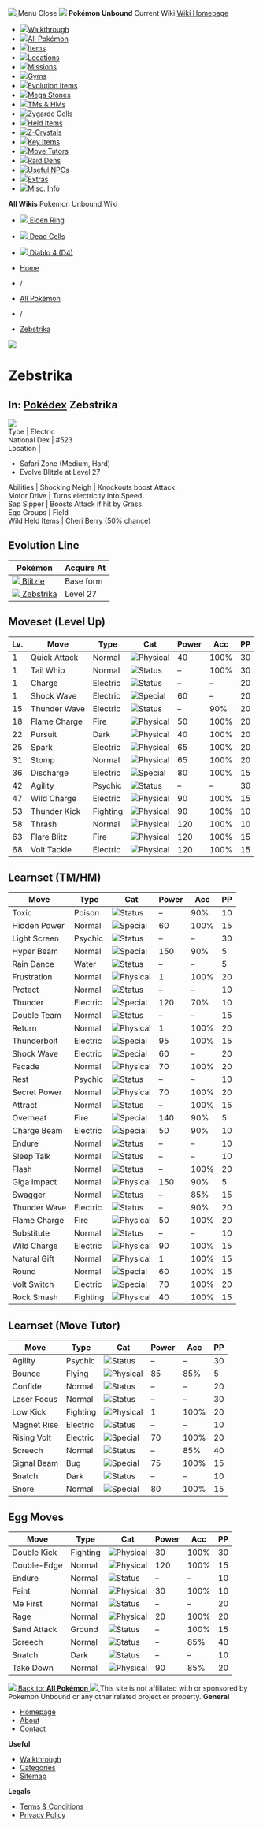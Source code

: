 [ ![](https://static.unboundwiki.com/wp-content/assets/images/2024/07/unbound-game-logo-x50.png) ](https://unboundwiki.com/pokemon/zebstrika/<https:/unboundwiki.com/>)
Menu Close
![](https://static.unboundwiki.com/wp-content/assets/images/2024/07/pokemon-unbound-frozen-heights-game-icon.jpg)
**Pokémon Unbound**
Current Wiki
[ Wiki Homepage ](https://unboundwiki.com/pokemon/zebstrika/<https:/unboundwiki.com/>)
  * [![](https://static.unboundwiki.com/wp-content/assets/images/2024/07/unbound-walkthrough-start-preview.jpg)Walkthrough](https://unboundwiki.com/pokemon/zebstrika/<https:/unboundwiki.com/walkthrough/>)
  * [![](https://static.unboundwiki.com/wp-content/assets/images/2024/07/pokemon-unbound-lab-exterior-150x150.jpg)All Pokémon](https://unboundwiki.com/pokemon/zebstrika/<https:/unboundwiki.com/pokemon/>)
  * [![](https://static.unboundwiki.com/wp-content/assets/images/2024/07/items-market-150x150.jpg)Items](https://unboundwiki.com/pokemon/zebstrika/<https:/unboundwiki.com/items/>)
  * [![](https://static.unboundwiki.com/wp-content/assets/images/2024/08/world-map-pokemon-unbound.jpg)Locations](https://unboundwiki.com/pokemon/zebstrika/<https:/unboundwiki.com/locations/>)
  * [![](https://static.unboundwiki.com/wp-content/assets/images/2024/07/missions-icon-150x150.jpg)Missions](https://unboundwiki.com/pokemon/zebstrika/<https:/unboundwiki.com/missions/>)
  * [![](https://static.unboundwiki.com/wp-content/assets/images/2024/12/exterior-crater-town-gym-200x200.jpg)Gyms](https://unboundwiki.com/pokemon/zebstrika/<https:/unboundwiki.com/gyms/>)
  * [![](https://static.unboundwiki.com/wp-content/assets/images/2024/08/evolutionary-items.jpg)Evolution Items](https://unboundwiki.com/pokemon/zebstrika/<https:/unboundwiki.com/items/evolution-items/>)
  * [![](https://static.unboundwiki.com/wp-content/assets/images/2024/07/mega-stone-150x150.jpg)Mega Stones](https://unboundwiki.com/pokemon/zebstrika/<https:/unboundwiki.com/mega-stones/>)
  * [![](https://static.unboundwiki.com/wp-content/assets/images/2024/07/tmloc-150x150.png)TMs & HMs](https://unboundwiki.com/pokemon/zebstrika/<https:/unboundwiki.com/tms-hms/>)
  * [![](https://static.unboundwiki.com/wp-content/assets/images/2024/08/zygarde-house.jpg)Zygarde Cells](https://unboundwiki.com/pokemon/zebstrika/<https:/unboundwiki.com/items/zygarde-cells/>)
  * [![](https://static.unboundwiki.com/wp-content/assets/images/2024/10/helditems-endgame-shop-200x200.jpg)Held Items](https://unboundwiki.com/pokemon/zebstrika/<https:/unboundwiki.com/items/held-items/>)
  * [![](https://static.unboundwiki.com/wp-content/assets/images/2024/08/zcrystals-listing-preview.jpg)Z-Crystals](https://unboundwiki.com/pokemon/zebstrika/<https:/unboundwiki.com/z-crystals/>)
  * [![](https://static.unboundwiki.com/wp-content/assets/images/2024/08/cube.jpg)Key Items](https://unboundwiki.com/pokemon/zebstrika/<https:/unboundwiki.com/items/key-items/>)
  * [![](https://static.unboundwiki.com/wp-content/assets/images/2024/09/move-tutors-preview.jpg)Move Tutors](https://unboundwiki.com/pokemon/zebstrika/<https:/unboundwiki.com/misc-info/move-tutors/>)
  * [![](https://static.unboundwiki.com/wp-content/assets/images/2024/10/raid-den-area-pokemon-unbound-lightv.jpg)Raid Dens](https://unboundwiki.com/pokemon/zebstrika/<https:/unboundwiki.com/raid-dens/>)
  * [![](https://static.unboundwiki.com/wp-content/assets/images/2024/11/useful-npc-preview-200x200.jpg)Useful NPCs](https://unboundwiki.com/pokemon/zebstrika/<https:/unboundwiki.com/misc-info/useful-npcs/>)
  * [![](https://static.unboundwiki.com/wp-content/assets/images/2024/10/kyurem-unbound-sidequest-200x200.jpg)Extras](https://unboundwiki.com/pokemon/zebstrika/<https:/unboundwiki.com/extras/>)
  * [![](https://static.unboundwiki.com/wp-content/assets/images/2024/08/dehara-mart.png)Misc. Info](https://unboundwiki.com/pokemon/zebstrika/<https:/unboundwiki.com/misc-info/>)


**All Wikis**
Pokémon Unbound Wiki
  * [ ![](https://unboundwiki.com/wp-content/themes/stratswiki/assets/img/wiki/elden-ring.png) Elden Ring ](https://unboundwiki.com/pokemon/zebstrika/<#>)
  * [ ![](https://unboundwiki.com/wp-content/themes/stratswiki/assets/img/wiki/dead-cells.jpg) Dead Cells ](https://unboundwiki.com/pokemon/zebstrika/<#>)
  * [ ![](https://unboundwiki.com/wp-content/themes/stratswiki/assets/img/wiki/diablo.png) Diablo 4 (D4) ](https://unboundwiki.com/pokemon/zebstrika/<#>)


  * [ Home ](https://unboundwiki.com/pokemon/zebstrika/<https:/unboundwiki.com/>)
  * /
  * [ All Pokémon ](https://unboundwiki.com/pokemon/zebstrika/<https:/unboundwiki.com/pokemon/>)
  * /
  * [ Zebstrika ](https://unboundwiki.com/pokemon/zebstrika/<https:/unboundwiki.com/pokemon/zebstrika/>)

![](https://static.unboundwiki.com/wp-content/assets/images/2024/12/zebstrika-scaled-1.png)
# Zebstrika
In: [Pokédex](https://unboundwiki.com/pokemon/zebstrika/<https:/unboundwiki.com/category/pokedex/>)
Zebstrika  
---  
![](https://static.unboundwiki.com/wp-content/assets/sprites/pokemon/zebstrika.png)  
Type | Electric  
National Dex | #523  
Location | 
  * Safari Zone (Medium, Hard)
  * Evolve Blitzle at Level 27

  
Abilities | Shocking Neigh | Knockouts boost Attack.  
Motor Drive | Turns electricity into Speed.  
Sap Sipper | Boosts Attack if hit by Grass.  
Egg Groups | Field  
Wild Held Items | Cheri Berry (50% chance)  
## Evolution Line
Pokémon | Acquire At  
---|---  
[![](https://static.unboundwiki.com/wp-content/assets/sprites/pokemon/blitzle.png) Blitzle](https://unboundwiki.com/pokemon/zebstrika/<https:/unboundwiki.com/pokemon/blitzle/>) | Base form  
[![](https://static.unboundwiki.com/wp-content/assets/sprites/pokemon/zebstrika.png) Zebstrika](https://unboundwiki.com/pokemon/zebstrika/<https:/unboundwiki.com/pokemon/zebstrika/>) | Level 27  
## Moveset (Level Up)
Lv. | Move | Type | Cat | Power | Acc | PP  
---|---|---|---|---|---|---  
1 | Quick Attack | Normal | ![Physical](https://static.unboundwiki.com/wp-content/assets/icons/ui/physical.png) | 40 | 100% | 30  
1 | Tail Whip | Normal | ![Status](https://static.unboundwiki.com/wp-content/assets/icons/ui/status.png) | – | 100% | 30  
1 | Charge | Electric | ![Status](https://static.unboundwiki.com/wp-content/assets/icons/ui/status.png) | – | – | 20  
1 | Shock Wave | Electric | ![Special](https://static.unboundwiki.com/wp-content/assets/icons/ui/special.png) | 60 | – | 20  
15 | Thunder Wave | Electric | ![Status](https://static.unboundwiki.com/wp-content/assets/icons/ui/status.png) | – | 90% | 20  
18 | Flame Charge | Fire | ![Physical](https://static.unboundwiki.com/wp-content/assets/icons/ui/physical.png) | 50 | 100% | 20  
22 | Pursuit | Dark | ![Physical](https://static.unboundwiki.com/wp-content/assets/icons/ui/physical.png) | 40 | 100% | 20  
25 | Spark | Electric | ![Physical](https://static.unboundwiki.com/wp-content/assets/icons/ui/physical.png) | 65 | 100% | 20  
31 | Stomp | Normal | ![Physical](https://static.unboundwiki.com/wp-content/assets/icons/ui/physical.png) | 65 | 100% | 20  
36 | Discharge | Electric | ![Special](https://static.unboundwiki.com/wp-content/assets/icons/ui/special.png) | 80 | 100% | 15  
42 | Agility | Psychic | ![Status](https://static.unboundwiki.com/wp-content/assets/icons/ui/status.png) | – | – | 30  
47 | Wild Charge | Electric | ![Physical](https://static.unboundwiki.com/wp-content/assets/icons/ui/physical.png) | 90 | 100% | 15  
53 | Thunder Kick | Fighting | ![Physical](https://static.unboundwiki.com/wp-content/assets/icons/ui/physical.png) | 90 | 100% | 10  
58 | Thrash | Normal | ![Physical](https://static.unboundwiki.com/wp-content/assets/icons/ui/physical.png) | 120 | 100% | 10  
63 | Flare Blitz | Fire | ![Physical](https://static.unboundwiki.com/wp-content/assets/icons/ui/physical.png) | 120 | 100% | 15  
68 | Volt Tackle | Electric | ![Physical](https://static.unboundwiki.com/wp-content/assets/icons/ui/physical.png) | 120 | 100% | 15  
## Learnset (TM/HM)
Move | Type | Cat | Power | Acc | PP  
---|---|---|---|---|---  
Toxic | Poison | ![Status](https://static.unboundwiki.com/wp-content/assets/icons/ui/status.png) | – | 90% | 10  
Hidden Power | Normal | ![Special](https://static.unboundwiki.com/wp-content/assets/icons/ui/special.png) | 60 | 100% | 15  
Light Screen | Psychic | ![Status](https://static.unboundwiki.com/wp-content/assets/icons/ui/status.png) | – | – | 30  
Hyper Beam | Normal | ![Special](https://static.unboundwiki.com/wp-content/assets/icons/ui/special.png) | 150 | 90% | 5  
Rain Dance | Water | ![Status](https://static.unboundwiki.com/wp-content/assets/icons/ui/status.png) | – | – | 5  
Frustration | Normal | ![Physical](https://static.unboundwiki.com/wp-content/assets/icons/ui/physical.png) | 1 | 100% | 20  
Protect | Normal | ![Status](https://static.unboundwiki.com/wp-content/assets/icons/ui/status.png) | – | – | 10  
Thunder | Electric | ![Special](https://static.unboundwiki.com/wp-content/assets/icons/ui/special.png) | 120 | 70% | 10  
Double Team | Normal | ![Status](https://static.unboundwiki.com/wp-content/assets/icons/ui/status.png) | – | – | 15  
Return | Normal | ![Physical](https://static.unboundwiki.com/wp-content/assets/icons/ui/physical.png) | 1 | 100% | 20  
Thunderbolt | Electric | ![Special](https://static.unboundwiki.com/wp-content/assets/icons/ui/special.png) | 95 | 100% | 15  
Shock Wave | Electric | ![Special](https://static.unboundwiki.com/wp-content/assets/icons/ui/special.png) | 60 | – | 20  
Facade | Normal | ![Physical](https://static.unboundwiki.com/wp-content/assets/icons/ui/physical.png) | 70 | 100% | 20  
Rest | Psychic | ![Status](https://static.unboundwiki.com/wp-content/assets/icons/ui/status.png) | – | – | 10  
Secret Power | Normal | ![Physical](https://static.unboundwiki.com/wp-content/assets/icons/ui/physical.png) | 70 | 100% | 20  
Attract | Normal | ![Status](https://static.unboundwiki.com/wp-content/assets/icons/ui/status.png) | – | 100% | 15  
Overheat | Fire | ![Special](https://static.unboundwiki.com/wp-content/assets/icons/ui/special.png) | 140 | 90% | 5  
Charge Beam | Electric | ![Special](https://static.unboundwiki.com/wp-content/assets/icons/ui/special.png) | 50 | 90% | 10  
Endure | Normal | ![Status](https://static.unboundwiki.com/wp-content/assets/icons/ui/status.png) | – | – | 10  
Sleep Talk | Normal | ![Status](https://static.unboundwiki.com/wp-content/assets/icons/ui/status.png) | – | – | 10  
Flash | Normal | ![Status](https://static.unboundwiki.com/wp-content/assets/icons/ui/status.png) | – | 100% | 20  
Giga Impact | Normal | ![Physical](https://static.unboundwiki.com/wp-content/assets/icons/ui/physical.png) | 150 | 90% | 5  
Swagger | Normal | ![Status](https://static.unboundwiki.com/wp-content/assets/icons/ui/status.png) | – | 85% | 15  
Thunder Wave | Electric | ![Status](https://static.unboundwiki.com/wp-content/assets/icons/ui/status.png) | – | 90% | 20  
Flame Charge | Fire | ![Physical](https://static.unboundwiki.com/wp-content/assets/icons/ui/physical.png) | 50 | 100% | 20  
Substitute | Normal | ![Status](https://static.unboundwiki.com/wp-content/assets/icons/ui/status.png) | – | – | 10  
Wild Charge | Electric | ![Physical](https://static.unboundwiki.com/wp-content/assets/icons/ui/physical.png) | 90 | 100% | 15  
Natural Gift | Normal | ![Physical](https://static.unboundwiki.com/wp-content/assets/icons/ui/physical.png) | 1 | 100% | 15  
Round | Normal | ![Special](https://static.unboundwiki.com/wp-content/assets/icons/ui/special.png) | 60 | 100% | 15  
Volt Switch | Electric | ![Special](https://static.unboundwiki.com/wp-content/assets/icons/ui/special.png) | 70 | 100% | 20  
Rock Smash | Fighting | ![Physical](https://static.unboundwiki.com/wp-content/assets/icons/ui/physical.png) | 40 | 100% | 15  
## Learnset (Move Tutor)
Move | Type | Cat | Power | Acc | PP  
---|---|---|---|---|---  
Agility | Psychic | ![Status](https://static.unboundwiki.com/wp-content/assets/icons/ui/status.png) | – | – | 30  
Bounce | Flying | ![Physical](https://static.unboundwiki.com/wp-content/assets/icons/ui/physical.png) | 85 | 85% | 5  
Confide | Normal | ![Status](https://static.unboundwiki.com/wp-content/assets/icons/ui/status.png) | – | – | 20  
Laser Focus | Normal | ![Status](https://static.unboundwiki.com/wp-content/assets/icons/ui/status.png) | – | – | 30  
Low Kick | Fighting | ![Physical](https://static.unboundwiki.com/wp-content/assets/icons/ui/physical.png) | 1 | 100% | 20  
Magnet Rise | Electric | ![Status](https://static.unboundwiki.com/wp-content/assets/icons/ui/status.png) | – | – | 10  
Rising Volt | Electric | ![Special](https://static.unboundwiki.com/wp-content/assets/icons/ui/special.png) | 70 | 100% | 20  
Screech | Normal | ![Status](https://static.unboundwiki.com/wp-content/assets/icons/ui/status.png) | – | 85% | 40  
Signal Beam | Bug | ![Special](https://static.unboundwiki.com/wp-content/assets/icons/ui/special.png) | 75 | 100% | 15  
Snatch | Dark | ![Status](https://static.unboundwiki.com/wp-content/assets/icons/ui/status.png) | – | – | 10  
Snore | Normal | ![Special](https://static.unboundwiki.com/wp-content/assets/icons/ui/special.png) | 80 | 100% | 15  
## Egg Moves
Move | Type | Cat | Power | Acc | PP  
---|---|---|---|---|---  
Double Kick | Fighting | ![Physical](https://static.unboundwiki.com/wp-content/assets/icons/ui/physical.png) | 30 | 100% | 30  
Double-Edge | Normal | ![Physical](https://static.unboundwiki.com/wp-content/assets/icons/ui/physical.png) | 120 | 100% | 15  
Endure | Normal | ![Status](https://static.unboundwiki.com/wp-content/assets/icons/ui/status.png) | – | – | 10  
Feint | Normal | ![Physical](https://static.unboundwiki.com/wp-content/assets/icons/ui/physical.png) | 30 | 100% | 10  
Me First | Normal | ![Status](https://static.unboundwiki.com/wp-content/assets/icons/ui/status.png) | – | – | 20  
Rage | Normal | ![Physical](https://static.unboundwiki.com/wp-content/assets/icons/ui/physical.png) | 20 | 100% | 20  
Sand Attack | Ground | ![Status](https://static.unboundwiki.com/wp-content/assets/icons/ui/status.png) | – | 100% | 15  
Screech | Normal | ![Status](https://static.unboundwiki.com/wp-content/assets/icons/ui/status.png) | – | 85% | 40  
Snatch | Dark | ![Status](https://static.unboundwiki.com/wp-content/assets/icons/ui/status.png) | – | – | 10  
Take Down | Normal | ![Physical](https://static.unboundwiki.com/wp-content/assets/icons/ui/physical.png) | 90 | 85% | 20  
[ ![](https://static.unboundwiki.com/wp-content/assets/images/2024/07/pokemon-unbound-lab-exterior.jpg) Back to: **All Pokémon** ](https://unboundwiki.com/pokemon/zebstrika/<https:/unboundwiki.com/pokemon/>)
[ ![](https://static.unboundwiki.com/wp-content/assets/images/2024/07/unbound-game-logo-x50.png) ](https://unboundwiki.com/pokemon/zebstrika/<https:/unboundwiki.com/>)
This site is not affiliated with or sponsored by Pokemon Unbound or any other related project or property. 
**General**
  * [ Homepage ](https://unboundwiki.com/pokemon/zebstrika/<https:/unboundwiki.com/>)
  * [ About ](https://unboundwiki.com/pokemon/zebstrika/<https:/unboundwiki.com/about/>)
  * [ Contact ](https://unboundwiki.com/pokemon/zebstrika/<https:/unboundwiki.com/contact/>)


**Useful**
  * [ Walkthrough ](https://unboundwiki.com/pokemon/zebstrika/<https:/unboundwiki.com/walkthrough/>)
  * [ Categories ](https://unboundwiki.com/pokemon/zebstrika/<https:/unboundwiki.com/categories/>)
  * [ Sitemap ](https://unboundwiki.com/pokemon/zebstrika/<https:/unboundwiki.com/sitemap/>)


**Legals**
  * [ Terms & Conditions ](https://unboundwiki.com/pokemon/zebstrika/<https:/unboundwiki.com/terms-conditions/>)
  * [ Privacy Policy ](https://unboundwiki.com/pokemon/zebstrika/<https:/unboundwiki.com/privacy-policy/>)


